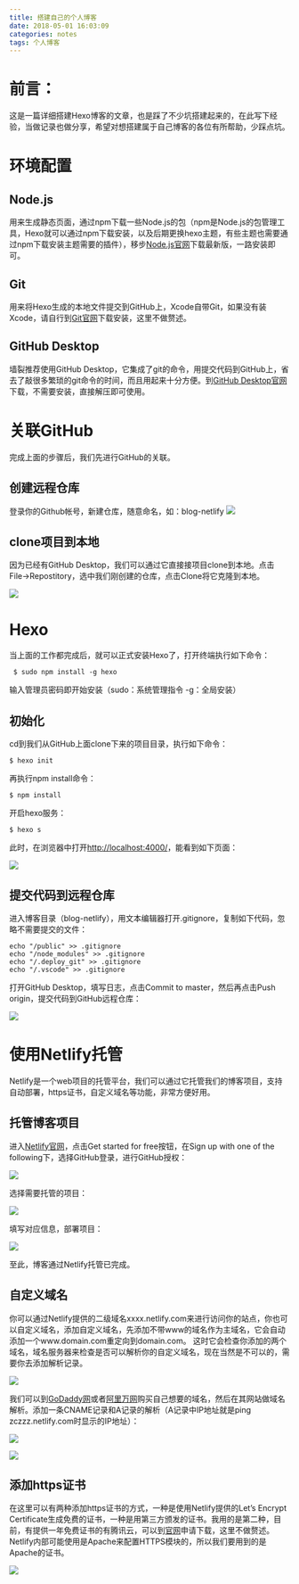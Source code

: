 ```yaml
---
title: 搭建自己的个人博客
date: 2018-05-01 16:03:09
categories: notes
tags: 个人博客
---
```

# 前言：

这是一篇详细搭建Hexo博客的文章，也是踩了不少坑搭建起来的，在此写下经验，当做记录也做分享，希望对想搭建属于自己博客的各位有所帮助，少踩点坑。

# 环境配置

## Node.js

用来生成静态页面，通过npm下载一些Node.js的包（npm是Node.js的包管理工具，Hexo就可以通过npm下载安装，以及后期更换hexo主题，有些主题也需要通过npm下载安装主题需要的插件），移步[Node.js官网][1]下载最新版，一路安装即可。

## Git

用来将Hexo生成的本地文件提交到GitHub上，Xcode自带Git，如果没有装Xcode，请自行到[Git官网][2]下载安装，这里不做赘述。

## GitHub Desktop

墙裂推荐使用GitHub Desktop，它集成了git的命令，用提交代码到GitHub上，省去了敲很多繁琐的git命令的时间，而且用起来十分方便。到[GitHub Desktop官网][3]下载，不需要安装，直接解压即可使用。

# 关联GitHub

完成上面的步骤后，我们先进行GitHub的关联。

## 创建远程仓库

登录你的Github帐号，新建仓库，随意命名，如：blog-netlify
![][image-1]

## clone项目到本地
因为已经有GitHub Desktop，我们可以通过它直接接项目clone到本地。点击File-\>Repostitory，选中我们刚创建的仓库，点击Clone将它克隆到本地。

![][image-2]

# Hexo

当上面的工作都完成后，就可以正式安装Hexo了，打开终端执行如下命令：

 
	 $ sudo npm install -g hexo
 

输入管理员密码即开始安装（sudo：系统管理指令   -g：全局安装）

## 初始化

cd到我们从GitHub上面clone下来的项目目录，执行如下命令：

	$ hexo init

再执行npm install命令：

	$ npm install

开启hexo服务：

	$ hexo s

此时，在浏览器中打开[http://localhost:4000/][4]，能看到如下页面：

![][image-3]

## 提交代码到远程仓库

 进入博客目录（blog-netlify），用文本编辑器打开.gitignore，复制如下代码，忽略不需要提交的文件：

	echo "/public" >> .gitignore
	echo "/node_modules" >> .gitignore
	echo "/.deploy_git" >> .gitignore
	echo "/.vscode" >> .gitignore

打开GitHub Desktop，填写日志，点击Commit to master，然后再点击Push origin，提交代码到GitHub远程仓库：

![][image-4]

# 使用Netlify托管

Netlify是一个web项目的托管平台，我们可以通过它托管我们的博客项目，支持自动部署，https证书，自定义域名等功能，非常方便好用。

## 托管博客项目

进入[Netlify官网][5]，点击Get started for free按钮，在Sign up with one of the following下，选择GitHub登录，进行GitHub授权：

![][image-5]

选择需要托管的项目：

![][image-6]

填写对应信息，部署项目：

![][image-7]

至此，博客通过Netlify托管已完成。

## 自定义域名

你可以通过Netlify提供的二级域名xxxx.netlify.com来进行访问你的站点，你也可以自定义域名，添加自定义域名，先添加不带www的域名作为主域名，它会自动添加一个www.domain.com重定向到domain.com。
这时它会检查你添加的两个域名，域名服务器来检查是否可以解析你的自定义域名，现在当然是不可以的，需要你去添加解析记录。

![][image-8]

我们可以到[GoDaddy网][6]或者[阿里万网][7]购买自己想要的域名，然后在其网站做域名解析。添加一条CNAME记录和A记录的解析（A记录中IP地址就是ping zczzz.netlify.com时显示的IP地址）：

![][image-9]

![][image-10]

## 添加https证书

在这里可以有两种添加https证书的方式，一种是使用Netlify提供的Let’s Encrypt Certificate生成免费的证书，一种是用第三方颁发的证书。我用的是第二种，目前，有提供一年免费证书的有腾讯云，可以到[官网][8]申请下载，这里不做赘述。
Netlify内部可能使用是Apache来配置HTTPS模块的，所以我们要用到的是Apache的证书。

![][image-11]

[1]:	https://nodejs.org/en/
[2]:	https://git-scm.com/downloads
[3]:	https://desktop.github.com/
[4]:	http://localhost:4000/
[5]:	https://www.netlify.com/
[6]:	https://sg.godaddy.com/zh/
[7]:	https://wanwang.aliyun.com/
[8]:	https://buy.cloud.tencent.com/ssl?fromSource=ssl

[image-1]:	/images/WX20180507-010021.png
[image-2]:	/images/WX20180507-012443.png
[image-3]:	/images/WX20180507-100642.png
[image-4]:	/images/WX20180507-105325.png
[image-5]:	/images/WX20180507-140812.png
[image-6]:	/images/WX20180507-140951.png
[image-7]:	/images/WX20180507-141113.png
[image-8]:	/images/WX20180507-162345.png
[image-9]:	/images/WX20180507-144023.png
[image-10]:	/images/WX20180507-144206.png
[image-11]:	/images/25AA014F-3485-44DE-B532-D27CF564BAD1.png